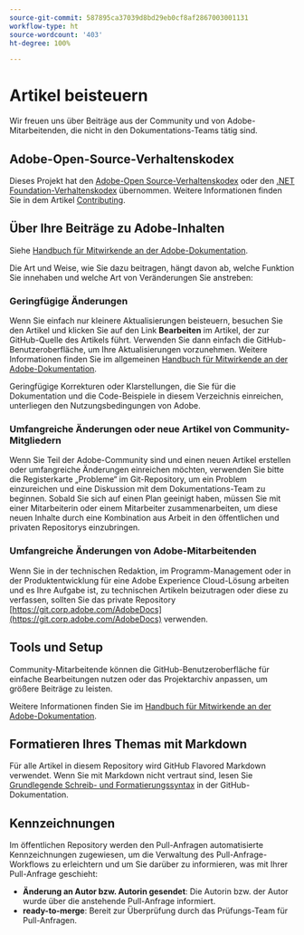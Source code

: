 ```yaml
---
source-git-commit: 587895ca37039d8bd29eb0cf8af2867003001131
workflow-type: ht
source-wordcount: '403'
ht-degree: 100%

---
```

# Artikel beisteuern

Wir freuen uns über Beiträge aus der Community und von Adobe-Mitarbeitenden, die nicht in den Dokumentations-Teams tätig sind.

## Adobe-Open-Source-Verhaltenskodex


Dieses Projekt hat den [Adobe-Open Source-Verhaltenskodex](code-of-conduct.md) oder den [.NET Foundation-Verhaltenskodex](https://dotnetfoundation.org/code-of-conduct) übernommen. Weitere Informationen finden Sie in dem Artikel [Contributing](contributing.md).

## Über Ihre Beiträge zu Adobe-Inhalten

Siehe [Handbuch für Mitwirkende an der Adobe-Dokumentation](https://experienceleague.adobe.com/docs/contributor/contributor-guide/introduction.html?lang=de).

Die Art und Weise, wie Sie dazu beitragen, hängt davon ab, welche Funktion Sie innehaben und welche Art von Veränderungen Sie anstreben:

### Geringfügige Änderungen

Wenn Sie einfach nur kleinere Aktualisierungen beisteuern, besuchen Sie den Artikel und klicken Sie auf den Link **Bearbeiten** im Artikel, der zur GitHub-Quelle des Artikels führt. Verwenden Sie dann einfach die GitHub-Benutzeroberfläche, um Ihre Aktualisierungen vorzunehmen. Weitere Informationen finden Sie im allgemeinen [Handbuch für Mitwirkende an der Adobe-Dokumentation](https://experienceleague.adobe.com/docs/contributor/contributor-guide/introduction.html?lang=de).

Geringfügige Korrekturen oder Klarstellungen, die Sie für die Dokumentation und die Code-Beispiele in diesem Verzeichnis einreichen, unterliegen den Nutzungsbedingungen von Adobe.

### Umfangreiche Änderungen oder neue Artikel von Community-Mitgliedern

Wenn Sie Teil der Adobe-Community sind und einen neuen Artikel erstellen oder umfangreiche Änderungen einreichen möchten, verwenden Sie bitte die Registerkarte „Probleme“ im Git-Repository, um ein Problem einzureichen und eine Diskussion mit dem Dokumentations-Team zu beginnen. Sobald Sie sich auf einen Plan geeinigt haben, müssen Sie mit einer Mitarbeiterin oder einem Mitarbeiter zusammenarbeiten, um diese neuen Inhalte durch eine Kombination aus Arbeit in den öffentlichen und privaten Repositorys einzubringen.

<!--
If you submit a pull request with significant changes to documentation and code examples, you'll see a message in the pull request asking you to submit an online contribution license agreement (CLA). We need you to complete the online form before we can review your pull request.
-->

### Umfangreiche Änderungen von Adobe-Mitarbeitenden

Wenn Sie in der technischen Redaktion, im Programm-Management oder in der Produktentwicklung für eine Adobe Experience Cloud-Lösung arbeiten und es Ihre Aufgabe ist, zu technischen Artikeln beizutragen oder diese zu verfassen, sollten Sie das private Repository [https://git.corp.adobe.com/AdobeDocs](https://git.corp.adobe.com/AdobeDocs) verwenden. <!--Employees from other parts of the Adobe world should use the public repo for minor updates.-->

## Tools und Setup

Community-Mitarbeitende können die GitHub-Benutzeroberfläche für einfache Bearbeitungen nutzen oder das Projektarchiv anpassen, um größere Beiträge zu leisten.

Weitere Informationen finden Sie im [Handbuch für Mitwirkende an der Adobe-Dokumentation](https://experienceleague.adobe.com/docs/contributor/contributor-guide/introduction.html?lang=de).

## Formatieren Ihres Themas mit Markdown

Für alle Artikel in diesem Repository wird GitHub Flavored Markdown verwendet. Wenn Sie mit Markdown nicht vertraut sind, lesen Sie [Grundlegende Schreib- und Formatierungssyntax](https://docs.github.com/de/get-started/writing-on-github/getting-started-with-writing-and-formatting-on-github/basic-writing-and-formatting-syntax) in der GitHub-Dokumentation.

## Kennzeichnungen

Im öffentlichen Repository werden den Pull-Anfragen automatisierte Kennzeichnungen zugewiesen, um die Verwaltung des Pull-Anfrage-Workflows zu erleichtern und um Sie darüber zu informieren, was mit Ihrer Pull-Anfrage geschieht:

* **Änderung an Autor bzw. Autorin gesendet**: Die Autorin bzw. der Autor wurde über die anstehende Pull-Anfrage informiert.
* **ready-to-merge**: Bereit zur Überprüfung durch das Prüfungs-Team für Pull-Anfragen.
